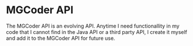 # MGCoder API

The MGCoder API is an evolving API. Anytime I need functionallity in my code that I cannot find in the Java API or a third party API, I create it myself and add it to the MGCoder API for future use.

